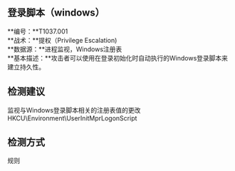 ## 登录脚本（windows）  
**编号：**T1037.001  
**战术：**提权（Privilege Escalation)  
**数据源：**进程监视，Windows注册表  
**基本描述：**攻击者可以使用在登录初始化时自动执行的Windows登录脚本来建立持久性。  
## 检测建议  
监视与Windows登录脚本相关的注册表值的更改
HKCU\Environment\UserInitMprLogonScript  
## 检测方式  
规则